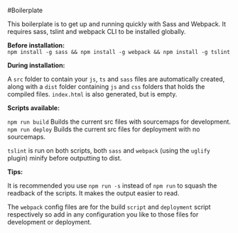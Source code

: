 #Boilerplate

This boilerplate is to get up and running quickly with Sass and Webpack.
It requires sass, tslint and webpack CLI to be installed globally.

**Before installation:**  
`npm install -g sass && npm install -g webpack && npm install -g tslint`  


**During installation:**

A `src` folder to contain your `js`, `ts` and `sass` files are automatically created, along with a `dist` folder containing `js` and `css` folders that holds the compiled files. `index.html` is also generated, but is empty.

**Scripts available:**   

`npm run build` Builds the current src files with sourcemaps for development.   
`npm run deploy` Builds the current src files for deployment with no sourcemaps.  

`tslint` is run on both scripts, both `sass` and `webpack` (using the `uglify` plugin) minify before outputting to dist.

**Tips:**

It is recommended you use `npm run -s` instead of `npm run` to squash the readback of the scripts. It makes the output easier to read.

The `webpack` config files are for the build `script` and `deployment` script respectively so add in any configuration you like to those files for development or deployment.
